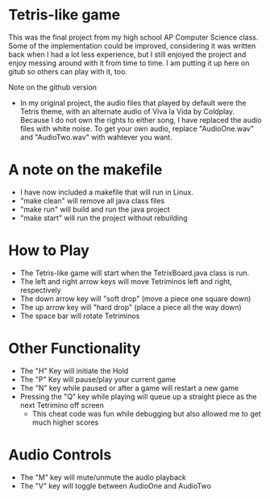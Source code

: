 # Tetris-like game

This was the final project from my high school AP Computer Science class. Some of the implementation could be improved, considering it was written back when I had a lot less experience, but I still enjoyed the project and enjoy messing around with it from time to time. I am putting it up here on gitub so others can play with it, too.

Note on the github version

  - In my original project, the audio files that played by default were the Tetris theme, with an alternate audio of Viva la Vida by Coldplay. Because I do not own the rights to either song, I have replaced the audio files with white noise. To get your own audio, replace "AudioOne.wav" and "AudioTwo.wav" with wahtever you want.

# A note on the makefile

  - I have now included a makefile that will run in Linux. 
  - "make clean" will remove all java class files
  - "make run" will build and run the java project
  - "make start" will run the project without rebuilding

# How to Play

  - The Tetris-like game will start when the TetrixBoard.java class is run.
  - The left and right arrow keys will move Tetriminos left and right, respectively
  - The down arrow key will "soft drop" (move a piece one square down)
  - The up arrow key will "hard drop" (place a piece all the way down)
  - The space bar will rotate Tetriminos
# Other Functionality
  - The "H" Key will initiate the Hold
  - The "P" Key will pause/play your current game
  - The "N" key while paused or after a game will restart a new game
  - Pressing the "Q" key while playing will queue up a straight piece as the next Tetrimino off screen
    - This cheat code was fun while debugging but also allowed me to get much higher scores

# Audio Controls
  - The "M" key will mute/unmute the audio playback
  - The "V" key will toggle between AudioOne and AudioTwo

